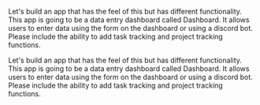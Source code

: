 
Let's build an app that has the feel of this but has different functionality. This app is going to be a data entry dashboard called Dashboard. It allows users to enter data using the form on the dashboard or using a discord bot. Please include the ability to add task tracking and project tracking functions.


Let's build an app that has the feel of this but has different functionality. This app is going to be a data entry dashboard called Dashboard. It allows users to enter data using the form on the dashboard or using a discord bot. Please include the ability to add task tracking and project tracking functions.